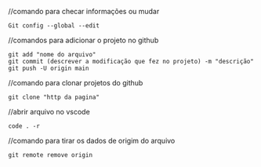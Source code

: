 //comando para checar informações ou mudar

    Git config --global --edit 

//comandos para adicionar o projeto no github

    git add "nome do arquivo"
    git commit (descrever a modificação que fez no projeto) -m "descrição"
    git push -U origin main

//comando para clonar projetos do github

    git clone "http da pagina"

//abrir arquivo no vscode
    
    code . -r

//comando para tirar os dados de origim do arquivo

    git remote remove origin


